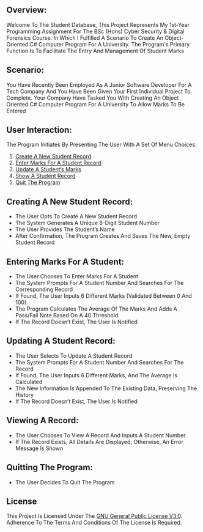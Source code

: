 
## Overview:

Welcome To The Student Database, This Project Represents My 1st-Year Programming Assignment For The BSc (Hons) Cyber Security & Digital Forensics Course. In Which I Fulfilled A Scenario To Create An Object-Oriented C# Computer Program For A University. The Program's Primary Function Is To Facilitate The Entry And Management Of Student Marks

## Scenario:

You Have Recently Been Employed As A Junior Software Developer For A Tech Company And You Have Been Given Your First Individual Project To Complete. Your Company Have Tasked You With Creating An Object Oriented C# Computer Program For A University To Allow Marks To Be Entered

## User Interaction:

The Program Initiates By Presenting The User With A Set Of Menu Choices:

1. [Create A New Student Record](#creating-a-new-student-record)
2. [Enter Marks For A Student Record](#entering-marks-for-a-student)
3. [Update A Student’s Marks](#updating-a-student-record)
4. [Show A Student Record](#viewing-a-record)
5. [Quit The Program](#quitting-the-program)

## Creating A New Student Record:

- The User Opts To Create A New Student Record
- The System Generates A Unique 8-Digit Student Number
- The User Provides The Student’s Name
- After Confirmation, The Program Creates And Saves The New, Empty Student Record

## Entering Marks For A Student:

- The User Chooses To Enter Marks For A Student
- The System Prompts For A Student Number And Searches For The Corresponding Record
- If Found, The User Inputs 6 Different Marks (Validated Between 0 And 100)
- The Program Calculates The Average Of The Marks And Adds A Pass/Fail Note Based On A 40 Threshold
- If The Record Doesn’t Exist, The User Is Notified

## Updating A Student Record:

- The User Selects To Update A Student Record
- The System Prompts For A Student Number And Searches For The Record
- If Found, The User Inputs 6 Different Marks, And The Average Is Calculated
- The New Information Is Appended To The Existing Data, Preserving The History
- If The Record Doesn’t Exist, The User Is Notified

## Viewing A Record:

- The User Chooses To View A Record And Inputs A Student Number
- If The Record Exists, All Details Are Displayed; Otherwise, An Error Message Is Shown

## Quitting The Program:

- The User Decides To Quit The Program

## License

This Project Is Licensed Under The [GNU General Public License V3.0](LICENSE). Adherence To The Terms And Conditions Of The License Is Required.
